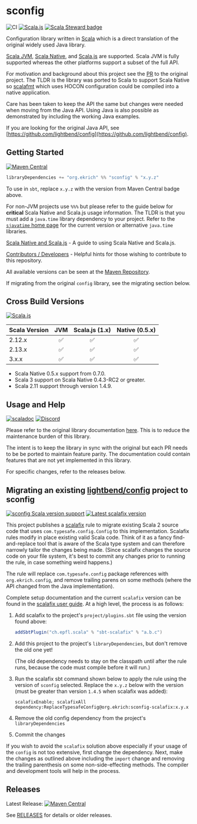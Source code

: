 # sconfig
![CI](https://github.com/ekrich/sconfig/workflows/CI/badge.svg)
[![Scala.js](https://www.scala-js.org/assets/badges/scalajs-1.0.0.svg)](https://www.scala-js.org)
[![Scala Steward badge](https://img.shields.io/badge/Scala_Steward-helping-blue.svg?style=flat&logo=data:image/png;base64,iVBORw0KGgoAAAANSUhEUgAAAA4AAAAQCAMAAAARSr4IAAAAVFBMVEUAAACHjojlOy5NWlrKzcYRKjGFjIbp293YycuLa3pYY2LSqql4f3pCUFTgSjNodYRmcXUsPD/NTTbjRS+2jomhgnzNc223cGvZS0HaSD0XLjbaSjElhIr+AAAAAXRSTlMAQObYZgAAAHlJREFUCNdNyosOwyAIhWHAQS1Vt7a77/3fcxxdmv0xwmckutAR1nkm4ggbyEcg/wWmlGLDAA3oL50xi6fk5ffZ3E2E3QfZDCcCN2YtbEWZt+Drc6u6rlqv7Uk0LdKqqr5rk2UCRXOk0vmQKGfc94nOJyQjouF9H/wCc9gECEYfONoAAAAASUVORK5CYII=)](https://scala-steward.org)

Configuration library written in [Scala](https://www.scala-lang.org/) which is a direct translation of the original widely used Java library.

[Scala JVM](https://www.scala-lang.org/), [Scala Native](https://scala-native.readthedocs.io/), and [Scala.js](https://www.scala-js.org/)
are supported. Scala JVM is fully supported whereas the other platforms support a subset of the full API.

For motivation and background about this project see the [PR](https://github.com/lightbend/config/pull/600) to the original project. The TLDR is the library was ported to Scala to support Scala Native so [scalafmt](https://scalameta.org/scalafmt/) which uses HOCON configuration could be compiled into a native application.

Care has been taken to keep the API the same but changes were needed when moving from the Java API. Using Java is also possible as demonstrated by including the working Java examples.

If you are looking for the original Java API, see
[https://github.com/lightbend/config](https://github.com/lightbend/config).


## Getting Started
[![Maven Central](https://img.shields.io/maven-central/v/org.ekrich/sconfig_2.13.svg)](https://maven-badges.herokuapp.com/maven-central/org.ekrich/sconfig_2.13)

```scala
libraryDependencies += "org.ekrich" %% "sconfig" % "x.y.z"
```

To use in `sbt`, replace `x.y.z` with the version from Maven Central badge above.

For non-JVM projects use `%%%` but please refer to the guide below for **critical** Scala Native and Scala.js usage information. The TLDR is that you must add a `java.time` library dependency to your project. Refer to the [`sjavatime` home page](https://github.com/ekrich/sjavatime) for the current version or alternative `java.time` libraries.

[Scala Native and Scala.js](docs/SCALA-NATIVE.md) - A guide to using Scala Native and Scala.js.

[Contributors / Developers](docs/DEVELOPER.md) - Helpful hints for those wishing to contribute to this repository.

All available versions can be seen at the [Maven Repository](https://mvnrepository.com/artifact/org.ekrich/sconfig).

If migrating from the original `config` library, see the migrating section below.

## Cross Build Versions
[![Scala.js](https://www.scala-js.org/assets/badges/scalajs-1.0.0.svg)](https://www.scala-js.org)

| Scala Version          | JVM | Scala.js (1.x)        | Native (0.5.x) |
| ---------------------- | :-: | :-------------------: | :------------: |
| 2.12.x                 | ✅  |          ✅           |       ✅       |
| 2.13.x                 | ✅  |          ✅           |       ✅       |
| 3.x.x                  | ✅  |          ✅           |       ✅       |

* Scala Native 0.5.x support from 0.7.0.
* Scala 3 support on Scala Native 0.4.3-RC2 or greater.
* Scala 2.11 support through version 1.4.9.

## Usage and Help
[![scaladoc](https://javadoc.io/badge/org.ekrich/sconfig_3.svg?label=scaladoc3)](https://javadoc.io/doc/org.ekrich/sconfig_3)
[![Discord](https://img.shields.io/discord/633356833498595365.svg?label=&logo=discord&logoColor=ffffff&color=404244&labelColor=6A7EC2)](https://discord.gg/XSj6hQs)


Please refer to the original library documentation [here](https://github.com/lightbend/config). This is to reduce the maintenance burden of this library.

The intent is to keep the library in sync with the original but each PR needs to be be ported to maintain feature parity. The documentation could contain features that are not yet implemented in this library.

For specific changes, refer to the releases below.

## Migrating an existing [lightbend/config](https://github.com/lightbend/config) project to sconfig

[![sconfig Scala version support](https://index.scala-lang.org/ekrich/sconfig/sconfig/latest.svg)](https://index.scala-lang.org/ekrich/sconfig/sconfig)
[![Latest scalafix version](https://index.scala-lang.org/scalacenter/scalafix/scalafix-core/latest.svg)](https://index.scala-lang.org/scalacenter/scalafix/scalafix-core)

This project publishes a [scalafix](https://scalacenter.github.io/scalafix/) rule to migrate existing Scala 2 source code that uses `com.typesafe.config.Config` to this implementation. Scalafix rules modify in place existing valid Scala code. Think of it as a fancy find-and-replace tool that is aware of the Scala type system and can therefore narrowly tailor the changes being made. (Since scalafix changes the source code on your file system, it's best to commit any changes prior to running the rule, in case something weird happens.)

The rule will replace `com.typesafe.config` package references with `org.ekrich.config`, and remove trailing parens on some methods (where the API changed from the Java implementation).

Complete setup documentation and the current `scalafix` version can be found in the [scalafix user guide](https://scalacenter.github.io/scalafix/docs/users/installation.html). At a high level, the process is as follows:

1. Add scalafix to the project's `project/plugins.sbt` file using the version found above:

   ```scala
   addSbtPlugin("ch.epfl.scala" % "sbt-scalafix" % "a.b.c")
   ```

2. Add this project to the project's `libraryDependencies`, but don't remove the old one yet!
   
   (The old dependency needs to stay on the classpath until after the rule runs, because the code must compile before it will run.)

3. Run the scalafix sbt command shown below to apply the rule using the version of `sconfig` selected. Replace the `x.y.z` below with the version (must be greater than version `1.4.5` when scalafix was added):

    ```
    scalafixEnable; scalafixAll dependency:ReplaceTypesafeConfig@org.ekrich:sconfig-scalafix:x.y.x
    ```

4. Remove the old config dependency from the project's `libraryDependencies`
5. Commit the changes

If you wish to avoid the `scalafix` solution above especially if your usage of the `config` is not too extensive, first change the dependency. Next, make the changes as outlined above including the `import` change and removing the trailing parenthesis on some non-side-effecting methods. The compiler and development tools will help in the process.

## Releases

Latest Release:  [![Maven Central](https://img.shields.io/maven-central/v/org.ekrich/sconfig_2.13.svg)](https://maven-badges.herokuapp.com/maven-central/org.ekrich/sconfig_2.13)

See [RELEASES](docs/RELEASES.md) for details or older releases.
